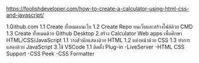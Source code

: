 https://foolishdeveloper.com/how-to-create-a-calculator-using-html-css-and-javascript/


1.Github.com
	1.1 Create ทั้งหมดบนเว็บ
	1.2 Create Repo บนเว็บและสร้างไฟล์ด้วย CMD
	1.3 Create ทั้งหมดด้วย Github Desktop
2.สร้าง Calculator Web apps เพื่อศึกษา HTML/CSS/JavaScript
	1.1 วางตัวนักแสดงด้วย HTML
	1.2 แต่งหน้าด้วย CSS
	1.3 ทำการแสดงด้วย JavaScript
3.ใช้ VSCode
	1.1 ติดตั้ง Plug-in
		-LiveServer
		-HTML CSS Support
		-CSS Peek
		-CSS Formatter
		

		

		
